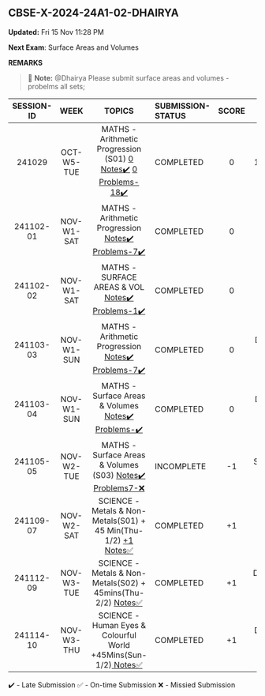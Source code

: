 ## CBSE-X-2024-24A1-02-DHAIRYA

**Updated:** Fri 15 Nov 11:28 PM 

**Next Exam**: Surface Areas and Volumes

**REMARKS**

> :memo: **Note:** @Dhairya Please submit surface areas and volumes - probelms all sets;

<!-- • [Jeevlin] Update status for Arithmetic Progression Problems(all done); Notes(all done); suraface ares notes submited(all); metals and nonmetals s02 noted completed;. -->



| **SESSION-ID** |  **WEEK**    |      **TOPICS**       | **SUBMISSION-STATUS**               | **SCORE**  | **REMARKS** |
|:--------------:|:------------:|:--------------------:|:------------------------------------|:----------:|:----------:|
| 241029       | OCT-W5-TUE   | MATHS - Arithmetic Progression (S01) [ 0 Notes✔️]() [ 0 Problems-18✔️]()   | COMPLETED  | 0 | Deadline:09:15 AM Sat 2 Nov • New Deadline: 11:59 PM Sat 2 Nov • Late Submission Sat02Nov1143PM |
| 241102-01       | NOV-W1-SAT   | MATHS - Arithmetic Progression  [Notes✔️]() [Problems-7✔️](02-dhairya/241101-02-PROBLEMS.pdf) | COMPLETED  | 0 | Deadline: 9:15 AM Sun 3 Nov |
| 241102-02       | NOV-W1-SAT   | MATHS - SURFACE AREAS & VOL  [Notes✔️]() [Problems-1✔️]()   | COMPLETED  | 0 | Deadline: 9:15 AM Sun 3 Nov • Submission: Sat02Nov1034PM |
| 241103-03       | NOV-W1-SUN   | MATHS - Arithmetic Progression [Notes✔️](02-dhairya/241103-03-NOTES.pdf) [Problems-7✔️](02-dhairya/241103-03-PROBLEMS.pdf)   | COMPLETED  | 0 | Deadline: Tue5Nov615PM  • Late Submission Thu14Nov626PM |
| 241103-04       | NOV-W1-SUN   | MATHS - Surface Areas & Volumes [Notes✔️]() [Problems-✔️](02-dhairya/241103-04-PROBLEMS.pdf)   | COMPLETED  | 0 | Deadline: Tue5Nov615PM • Late Submission Fri15Nov805PM |
| 241105-05       | NOV-W2-TUE   | MATHS - Surface Areas & Volumes (S03) [Notes✔️](02-dhairya/241105-05-NOTES.pdf) [Problems7-❌]()   | INCOMPLETE| -1 |  Submitted:Sat9Nov12PM • Re-submit|
| 241109-07       | NOV-W2-SAT   | SCIENCE - Metals & Non-Metals(S01) + 45 Min(Thu-1/2) [+1 Notes✅](02-dhairya/241109-02-NOTES.pdf)    | COMPLETED | +1  | Deadline: Tue12Nov615PM  • Submission Mon11Nov424PM |  |
| 241112-09       | NOV-W3-TUE   | SCIENCE - Metals & Non-Metals(S02) + 45mins(Thu-2/2) [ Notes✅](02-dhairya/241112-09-NOTES.pdf) | COMPLETED| +1 | Deadline:Thu14Nov630PM  • Submission Thu14Nov619pm |    |
 241114-10       | NOV-W3-THU   |  SCIENCE - Human Eyes & Colourful World +45Mins(Sun-1/2)[ Notes✅](02-dhairya/241114-10-NOTES.pdf)  | COMPLETED | +1 |Deadline:Sat16Nov600PM  • Submission fri15Nov803PM  |

✔️ - Late Submission
✅ - On-time Submission
❌ - Missied Submission

 

